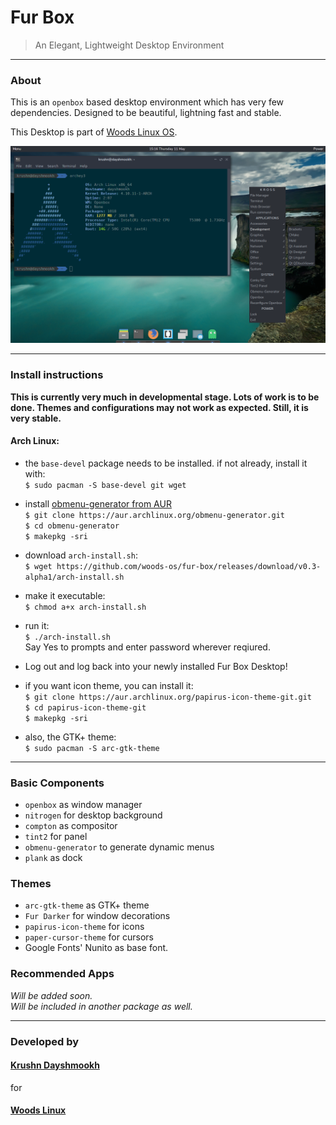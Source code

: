# Fur Box
> An Elegant, Lightweight Desktop Environment

---------------------------------------------------------

### About
This is an `openbox` based desktop environment which has very few dependencies. Designed to be beautiful, lightning fast and stable.

This Desktop is part of [Woods Linux OS](https://github.com/woods-os).

![screenshot1](https://github.com/krushndayshmookh/fur-box/raw/master/docs/images/screenshot-current.png)

---------------------------------------------------------

### Install instructions

**This is currently very much in developmental stage. Lots of work is to be done. Themes and configurations may not work as expected. Still, it is very stable.**

#### Arch Linux:
* the `base-devel` package needs to be installed. if not already, install it with:  
`$ sudo pacman -S base-devel git wget`  

* install [obmenu-generator from AUR](https://aur.archlinux.org/packages/obmenu-generator/)  
`$ git clone https://aur.archlinux.org/obmenu-generator.git`  
`$ cd obmenu-generator`  
`$ makepkg -sri`  

* download `arch-install.sh`:  
`$ wget https://github.com/woods-os/fur-box/releases/download/v0.3-alpha1/arch-install.sh`

* make it executable:  
`$ chmod a+x arch-install.sh`

* run it:  
`$ ./arch-install.sh`  
Say Yes to prompts and enter password wherever reqiured.

* Log out and log back into your newly installed Fur Box Desktop!

* if you want icon theme, you can install it:  
`$ git clone https://aur.archlinux.org/papirus-icon-theme-git.git`  
`$ cd papirus-icon-theme-git`  
`$ makepkg -sri` 

* also, the GTK+ theme:  
`$ sudo pacman -S arc-gtk-theme`  

---------------------------------------------------------

### Basic Components
* `openbox` as window manager  
* `nitrogen` for desktop background  
* `compton` as compositor  
* `tint2` for panel  
* `obmenu-generator` to generate dynamic menus  
* `plank` as dock  

### Themes
* `arc-gtk-theme` as GTK+ theme  
* `Fur Darker` for window decorations  
* `papirus-icon-theme` for icons  
* `paper-cursor-theme` for cursors  
* Google Fonts' Nunito as base font.

### Recommended Apps
  _Will be added soon._  
  _Will be included in another package as well._
  
---------------------------------------------------------

### Developed by
#### [Krushn Dayshmookh](http://krushndayshmookh.github.io)  
for
#### [Woods Linux](http://www.github.com/woods-os)

